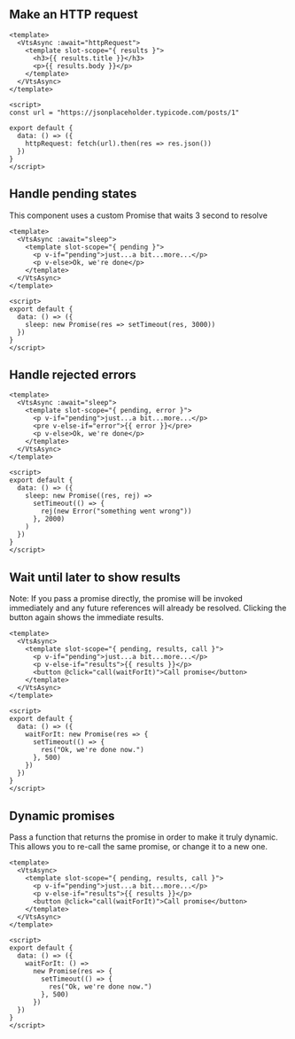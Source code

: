 ## Make an HTTP request

```vue
<template>
  <VtsAsync :await="httpRequest">
    <template slot-scope="{ results }">
      <h3>{{ results.title }}</h3>
      <p>{{ results.body }}</p>
    </template>
  </VtsAsync>
</template>

<script>
const url = "https://jsonplaceholder.typicode.com/posts/1"

export default {
  data: () => ({
    httpRequest: fetch(url).then(res => res.json())
  })
}
</script>
```

## Handle pending states

This component uses a custom Promise that waits 3 second to resolve

```vue
<template>
  <VtsAsync :await="sleep">
    <template slot-scope="{ pending }">
      <p v-if="pending">just...a bit...more...</p>
      <p v-else>Ok, we're done</p>
    </template>
  </VtsAsync>
</template>

<script>
export default {
  data: () => ({
    sleep: new Promise(res => setTimeout(res, 3000))
  })
}
</script>
```

## Handle rejected errors

```vue
<template>
  <VtsAsync :await="sleep">
    <template slot-scope="{ pending, error }">
      <p v-if="pending">just...a bit...more...</p>
      <pre v-else-if="error">{{ error }}</pre>
      <p v-else>Ok, we're done</p>
    </template>
  </VtsAsync>
</template>

<script>
export default {
  data: () => ({
    sleep: new Promise((res, rej) =>
      setTimeout(() => {
        rej(new Error("something went wrong"))
      }, 2000)
    )
  })
}
</script>
```

## Wait until later to show results

Note: If you pass a promise directly, the promise will be invoked immediately and any future references will already be resolved. Clicking the button again shows the immediate results.

```vue
<template>
  <VtsAsync>
    <template slot-scope="{ pending, results, call }">
      <p v-if="pending">just...a bit...more...</p>
      <p v-else-if="results">{{ results }}</p>
      <button @click="call(waitForIt)">Call promise</button>
    </template>
  </VtsAsync>
</template>

<script>
export default {
  data: () => ({
    waitForIt: new Promise(res => {
      setTimeout(() => {
        res("Ok, we're done now.")
      }, 500)
    })
  })
}
</script>
```

## Dynamic promises

Pass a function that returns the promise in order to make it truly dynamic. This allows you to re-call the same promise, or change it to a new one.

```vue
<template>
  <VtsAsync>
    <template slot-scope="{ pending, results, call }">
      <p v-if="pending">just...a bit...more...</p>
      <p v-else-if="results">{{ results }}</p>
      <button @click="call(waitForIt)">Call promise</button>
    </template>
  </VtsAsync>
</template>

<script>
export default {
  data: () => ({
    waitForIt: () =>
      new Promise(res => {
        setTimeout(() => {
          res("Ok, we're done now.")
        }, 500)
      })
  })
}
</script>
```
